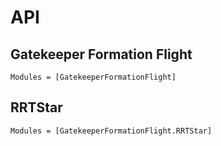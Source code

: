 # API

## Gatekeeper Formation Flight
```@autodocs
Modules = [GatekeeperFormationFlight]
```

## RRTStar
```@autodocs
Modules = [GatekeeperFormationFlight.RRTStar]
```

